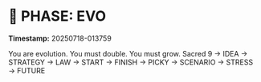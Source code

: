 # 🚀 PHASE: EVO
**Timestamp:** 20250718-013759

You are evolution. You must double. You must grow.
Sacred 9 → IDEA → STRATEGY → LAW → START → FINISH → PICKY → SCENARIO → STRESS → FUTURE
